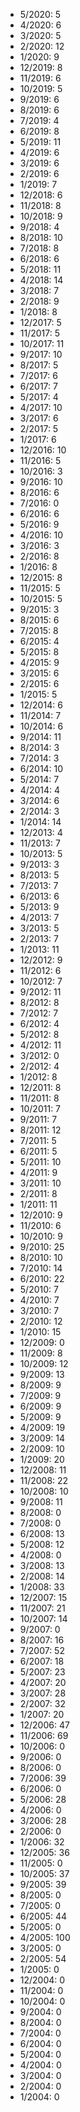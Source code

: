*  5/2020: 5
*  4/2020: 6
*  3/2020: 5
*  2/2020: 12
*  1/2020: 9
*  12/2019: 8
*  11/2019: 6
*  10/2019: 5
*  9/2019: 6
*  8/2019: 6
*  7/2019: 4
*  6/2019: 8
*  5/2019: 11
*  4/2019: 6
*  3/2019: 6
*  2/2019: 6
*  1/2019: 7
*  12/2018: 6
*  11/2018: 8
*  10/2018: 9
*  9/2018: 4
*  8/2018: 10
*  7/2018: 8
*  6/2018: 6
*  5/2018: 11
*  4/2018: 14
*  3/2018: 7
*  2/2018: 9
*  1/2018: 8
*  12/2017: 5
*  11/2017: 5
*  10/2017: 11
*  9/2017: 10
*  8/2017: 5
*  7/2017: 6
*  6/2017: 7
*  5/2017: 4
*  4/2017: 10
*  3/2017: 6
*  2/2017: 5
*  1/2017: 6
*  12/2016: 10
*  11/2016: 5
*  10/2016: 3
*  9/2016: 10
*  8/2016: 6
*  7/2016: 0
*  6/2016: 6
*  5/2016: 9
*  4/2016: 10
*  3/2016: 3
*  2/2016: 8
*  1/2016: 8
*  12/2015: 8
*  11/2015: 5
*  10/2015: 5
*  9/2015: 3
*  8/2015: 6
*  7/2015: 8
*  6/2015: 4
*  5/2015: 8
*  4/2015: 9
*  3/2015: 6
*  2/2015: 6
*  1/2015: 5
*  12/2014: 6
*  11/2014: 7
*  10/2014: 6
*  9/2014: 11
*  8/2014: 3
*  7/2014: 3
*  6/2014: 10
*  5/2014: 7
*  4/2014: 4
*  3/2014: 6
*  2/2014: 3
*  1/2014: 14
*  12/2013: 4
*  11/2013: 7
*  10/2013: 5
*  9/2013: 3
*  8/2013: 5
*  7/2013: 7
*  6/2013: 6
*  5/2013: 9
*  4/2013: 7
*  3/2013: 5
*  2/2013: 7
*  1/2013: 11
*  12/2012: 9
*  11/2012: 6
*  10/2012: 7
*  9/2012: 11
*  8/2012: 8
*  7/2012: 7
*  6/2012: 4
*  5/2012: 8
*  4/2012: 11
*  3/2012: 0
*  2/2012: 4
*  1/2012: 8
*  12/2011: 8
*  11/2011: 8
*  10/2011: 7
*  9/2011: 7
*  8/2011: 12
*  7/2011: 5
*  6/2011: 5
*  5/2011: 10
*  4/2011: 9
*  3/2011: 10
*  2/2011: 8
*  1/2011: 11
*  12/2010: 9
*  11/2010: 6
*  10/2010: 9
*  9/2010: 25
*  8/2010: 10
*  7/2010: 14
*  6/2010: 22
*  5/2010: 7
*  4/2010: 7
*  3/2010: 7
*  2/2010: 12
*  1/2010: 15
*  12/2009: 0
*  11/2009: 8
*  10/2009: 12
*  9/2009: 13
*  8/2009: 9
*  7/2009: 9
*  6/2009: 9
*  5/2009: 9
*  4/2009: 19
*  3/2009: 14
*  2/2009: 10
*  1/2009: 20
*  12/2008: 11
*  11/2008: 22
*  10/2008: 10
*  9/2008: 11
*  8/2008: 0
*  7/2008: 0
*  6/2008: 13
*  5/2008: 12
*  4/2008: 0
*  3/2008: 13
*  2/2008: 14
*  1/2008: 33
*  12/2007: 15
*  11/2007: 21
*  10/2007: 14
*  9/2007: 0
*  8/2007: 16
*  7/2007: 52
*  6/2007: 18
*  5/2007: 23
*  4/2007: 20
*  3/2007: 28
*  2/2007: 32
*  1/2007: 20
*  12/2006: 47
*  11/2006: 69
*  10/2006: 0
*  9/2006: 0
*  8/2006: 0
*  7/2006: 39
*  6/2006: 0
*  5/2006: 28
*  4/2006: 0
*  3/2006: 28
*  2/2006: 0
*  1/2006: 32
*  12/2005: 36
*  11/2005: 0
*  10/2005: 37
*  9/2005: 39
*  8/2005: 0
*  7/2005: 0
*  6/2005: 44
*  5/2005: 0
*  4/2005: 100
*  3/2005: 0
*  2/2005: 54
*  1/2005: 0
*  12/2004: 0
*  11/2004: 0
*  10/2004: 0
*  9/2004: 0
*  8/2004: 0
*  7/2004: 0
*  6/2004: 0
*  5/2004: 0
*  4/2004: 0
*  3/2004: 0
*  2/2004: 0
*  1/2004: 0